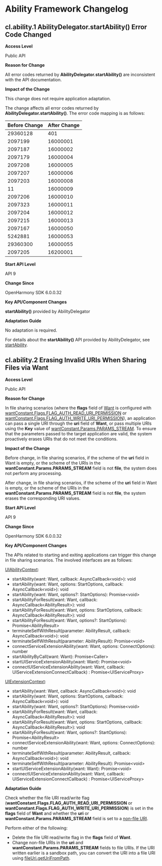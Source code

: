 # Ability Framework Changelog

## cl.ability.1 AbilityDelegator.startAbility() Error Code Changed

**Access Level**

Public API

**Reason for Change**

All error codes returned by **AbilityDelegator.startAbility()** are inconsistent with the API documentation.

**Impact of the Change**

This change does not require application adaptation.

The change affects all error codes returned by **AbilityDelegator.startAbility()**. The error code mapping is as follows:

| Before Change   | After Change   |
| -------- | --------  |
| 29360128 | 401       |
| 2097199  | 16000001  |
| 2097187  | 16000002  |
| 2097179  | 16000004  |
| 2097208  | 16000005  |
| 2097207  |16000006   |
| 2097203  | 16000008  |
| 11       |  16000009 |
| 2097206  | 16000010  |
| 2097323  | 16000011  |
| 2097204  | 16000012  |
| 2097215  | 16000013  |
| 2097167  | 16000050  |
| 5242881  | 16000053  |
| 29360300 | 16000055  |
| 2097205  | 16200001  |

**Start API Level**

API 9

**Change Since**

OpenHarmony SDK 6.0.0.32

**Key API/Component Changes**

**startAbility()** provided by AbilityDelegator

**Adaptation Guide**

No adaptation is required.

For details about the **startAbility()** API provided by AbilityDelegator, see [startAbility](../../../application-dev/reference/apis-test-kit/js-apis-inner-application-abilityDelegator.md#startability9).

## cl.ability.2 Erasing Invalid URIs When Sharing Files via Want

**Access Level**

Public API

**Reason for Change**

In file sharing scenarios (where the **flags** field of [Want](../../../application-dev/reference/apis-ability-kit/js-apis-app-ability-want.md#want) is configured with [wantConstant.Flags.FLAG_AUTH_READ_URI_PERMISSION](../../../application-dev/reference/apis-ability-kit/js-apis-app-ability-wantConstant.md#flags) or [wantConstant.Flags.FLAG_AUTH_WRITE_URI_PERMISSION](../../../application-dev/reference/apis-ability-kit/js-apis-app-ability-wantConstant.md#flags)), an application can pass a single URI through the **uri** field of **Want**, or pass multiple URIs using the **Key** value of [wantConstant.Params.PARAMS_STREAM](../../../application-dev/reference/apis-ability-kit/js-apis-app-ability-wantConstant.md#params). To ensure that the parameters passed to the target application are valid, the system proactively erases URIs that do not meet the conditions.

**Impact of the Change**

Before change, in file sharing scenarios, if the scheme of the **uri** field in Want is empty, or the scheme of the URIs in the **wantConstant.Params.PARAMS_STREAM** field is not **file**, the system does not perform any processing.

After change, in file sharing scenarios, if the scheme of the **uri** field in Want is empty, or the scheme of the URIs in the **wantConstant.Params.PARAMS_STREAM** field is not **file**, the system erases the corresponding URI values.

**Start API Level**

API 9

**Change Since**

OpenHarmony SDK 6.0.0.32

**Key API/Component Changes**

The APIs related to starting and exiting applications can trigger this change in file sharing scenarios. The involved interfaces are as follows:

[UIAbilityContext](../../../application-dev/reference/apis-ability-kit/js-apis-inner-application-uiAbilityContext.md):

- startAbility(want: Want, callback: AsyncCallback&lt;void&gt;): void
- startAbility(want: Want, options: StartOptions, callback: AsyncCallback&lt;void&gt;): void
- startAbility(want: Want, options?: StartOptions): Promise&lt;void&gt;
- startAbilityForResult(want: Want, callback: AsyncCallback&lt;AbilityResult&gt;): void
- startAbilityForResult(want: Want, options: StartOptions, callback: AsyncCallback&lt;AbilityResult&gt;): void
- startAbilityForResult(want: Want, options?: StartOptions): Promise&lt;AbilityResult&gt;
- terminateSelfWithResult(parameter: AbilityResult, callback: AsyncCallback&lt;void&gt;): void
- terminateSelfWithResult(parameter: AbilityResult): Promise&lt;void&gt;
- connectServiceExtensionAbility(want: Want, options: ConnectOptions): number
- startAbilityByCall(want: Want): Promise&lt;Caller&gt;
- startUIServiceExtensionAbility(want: Want): Promise&lt;void&gt;
- connectUIServiceExtensionAbility(want: Want, callback: UIServiceExtensionConnectCallback) : Promise&lt;UIServiceProxy&gt;

[UIExtensionContext](../../../application-dev/reference/apis-ability-kit/js-apis-inner-application-uiExtensionContext.md):

- startAbility(want: Want, callback: AsyncCallback&lt;void&gt;): void
- startAbility(want: Want, options: StartOptions, callback: AsyncCallback&lt;void&gt;): void
- startAbility(want: Want, options?: StartOptions): Promise&lt;void&gt;
- startAbilityForResult(want: Want, callback: AsyncCallback&lt;AbilityResult&gt;): void
- startAbilityForResult(want: Want, options: StartOptions, callback: AsyncCallback&lt;AbilityResult&gt;): void
- startAbilityForResult(want: Want, options?: StartOptions): Promise&lt;AbilityResult&gt;
- connectServiceExtensionAbility(want: Want, options: ConnectOptions): number
- terminateSelfWithResult(parameter: AbilityResult, callback: AsyncCallback&lt;void&gt;): void
- terminateSelfWithResult(parameter: AbilityResult): Promise&lt;void&gt;
- startUIServiceExtensionAbility(want: Want): Promise&lt;void&gt;
- connectUIServiceExtensionAbility(want: Want, callback: UIServiceExtensionConnectCallback) : Promise&lt;UIServiceProxy&gt;

**Adaptation Guide**

Check whether the file URI read/write flag (**wantConstant.Flags.FLAG_AUTH_READ_URI_PERMISSION** or **wantConstant.Flags.FLAG_AUTH_WRITE_URI_PERMISSION**) is set in the **flags** field of **Want** and whether the **uri** or **wantConstant.Params.PARAMS_STREAM** field is set to a [non-file URI](../../../application-dev/reference/apis-core-file-kit/js-apis-file-fileuri.md#fileuri10).

Perform either of the following:
- Delete the file URI read/write flag in the **flags** field of **Want**.
- Change non-file URIs in the **uri** and **wantConstant.Params.PARAMS_STREAM** fields to file URIs. If the URI written earlier is a sandbox path, you can convert the URI into a file URI using [fileUri.getUriFromPath](../../../application-dev/reference/apis-core-file-kit/js-apis-file-fileuri.md#fileurigeturifrompath).

